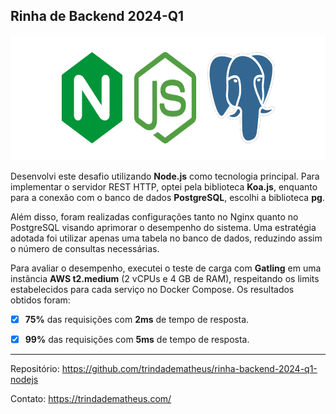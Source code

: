 ## Rinha de Backend 2024-Q1

<p align="center">
  <img src="docs/stack.png" alt="stack" height="200px" />
</p>

Desenvolvi este desafio utilizando **Node.js** como tecnologia principal. Para implementar o servidor REST HTTP, optei pela biblioteca **Koa.js**, enquanto para a conexão com o banco de dados **PostgreSQL**, escolhi a biblioteca **pg**.

Além disso, foram realizadas configurações tanto no Nginx quanto no PostgreSQL visando aprimorar o desempenho do sistema. Uma estratégia adotada foi utilizar apenas uma tabela no banco de dados, reduzindo assim o número de consultas necessárias.

Para avaliar o desempenho, executei o teste de carga com **Gatling** em uma instância **AWS t2.medium** (2 vCPUs e 4 GB de RAM), respeitando os limits estabelecidos para cada serviço no Docker Compose. Os resultados obtidos foram:

- [x] **75%** das requisições com **2ms** de tempo de resposta.

- [x] **99%** das requisições com **5ms** de tempo de resposta.

---

Repositório: https://github.com/trindadematheus/rinha-backend-2024-q1-nodejs

Contato: https://trindadematheus.com/
